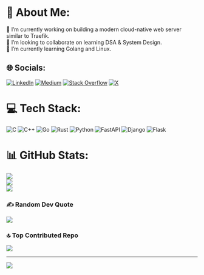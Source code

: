 # 💫 About Me:
🔭 I’m currently working on building a modern cloud-native web server similar to Traefik.<br>👯 I’m looking to collaborate on learning DSA & System Design.<br>🌱 I’m currently learning Golang and Linux.


## 🌐 Socials:
[![LinkedIn](https://img.shields.io/badge/LinkedIn-%230077B5.svg?logo=linkedin&logoColor=white)](https://linkedin.com/in/samandar-komilov) [![Medium](https://img.shields.io/badge/Medium-12100E?logo=medium&logoColor=white)](https://medium.com/@samandar.komilov) [![Stack Overflow](https://img.shields.io/badge/-Stackoverflow-FE7A16?logo=stack-overflow&logoColor=white)](https://stackoverflow.com/users/14314907) [![X](https://img.shields.io/badge/X-black.svg?logo=X&logoColor=white)](https://x.com/SamandarKomil) 

# 💻 Tech Stack:
![C](https://img.shields.io/badge/c-%2300599C.svg?style=for-the-badge&logo=c&logoColor=white) ![C++](https://img.shields.io/badge/c++-%2300599C.svg?style=for-the-badge&logo=c%2B%2B&logoColor=white) ![Go](https://img.shields.io/badge/go-%2300ADD8.svg?style=for-the-badge&logo=go&logoColor=white) ![Rust](https://img.shields.io/badge/rust-%23000000.svg?style=for-the-badge&logo=rust&logoColor=white) ![Python](https://img.shields.io/badge/python-3670A0?style=for-the-badge&logo=python&logoColor=ffdd54) ![FastAPI](https://img.shields.io/badge/FastAPI-005571?style=for-the-badge&logo=fastapi) ![Django](https://img.shields.io/badge/django-%23092E20.svg?style=for-the-badge&logo=django&logoColor=white) ![Flask](https://img.shields.io/badge/flask-%23000.svg?style=for-the-badge&logo=flask&logoColor=white)
# 📊 GitHub Stats:
![](https://github-readme-stats.vercel.app/api?username=Samandar-Komilov&theme=dark&hide_border=false&include_all_commits=true&count_private=true)<br/>
![](https://nirzak-streak-stats.vercel.app/?user=Samandar-Komilov&theme=dark&hide_border=false)<br/>
![](https://github-readme-stats.vercel.app/api/top-langs/?username=Samandar-Komilov&theme=dark&hide_border=false&include_all_commits=true&count_private=true&layout=compact)

### ✍️ Random Dev Quote
![](https://quotes-github-readme.vercel.app/api?type=horizontal&theme=tokyonight)

### 🔝 Top Contributed Repo
![](https://github-contributor-stats.vercel.app/api?username=Samandar-Komilov&limit=5&theme=dark&combine_all_yearly_contributions=true)

---
[![](https://visitcount.itsvg.in/api?id=Samandar-Komilov&icon=0&color=1)](https://visitcount.itsvg.in)
  
<!-- Proudly created with GPRM ( https://gprm.itsvg.in ) -->
